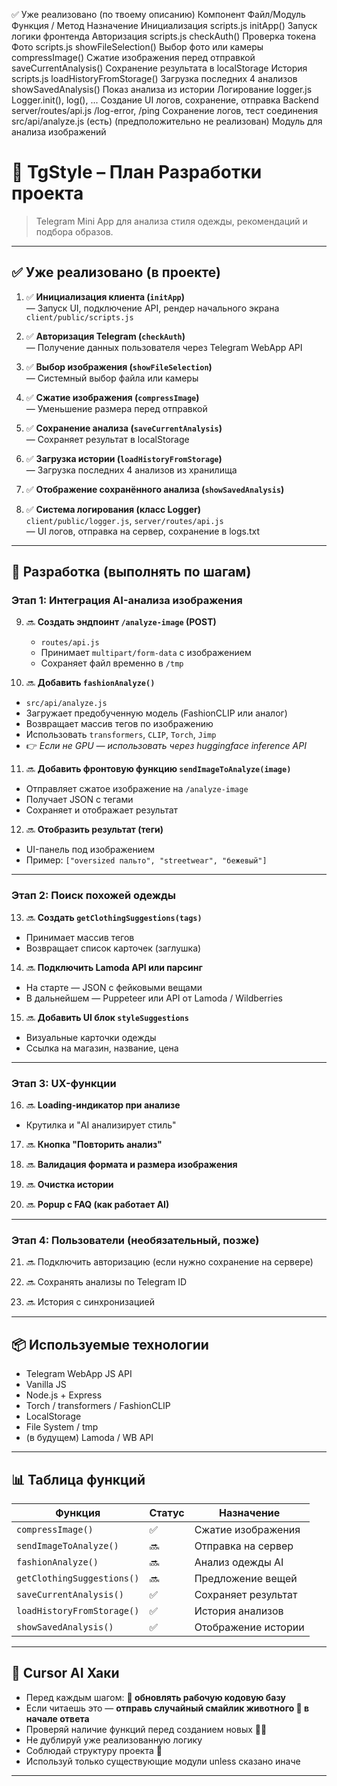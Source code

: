 ✅ Уже реализовано (по твоему описанию)
Компонент	Файл/Модуль	Функция / Метод	Назначение
Инициализация	scripts.js	initApp()	Запуск логики фронтенда
Авторизация	scripts.js	checkAuth()	Проверка токена
Фото	scripts.js	showFileSelection()	Выбор фото или камеры
compressImage()	Сжатие изображения перед отправкой
saveCurrentAnalysis()	Сохранение результата в localStorage
История	scripts.js	loadHistoryFromStorage()	Загрузка последних 4 анализов
showSavedAnalysis()	Показ анализа из истории
Логирование	logger.js	Logger.init(), log(), ...	Создание UI логов, сохранение, отправка
Backend	server/routes/api.js	/log-error, /ping	Сохранение логов, тест соединения
src/api/analyze.js (есть)	(предположительно не реализован)	Модуль для анализа изображений


# 📱 TgStyle – План Разработки проекта

> Telegram Mini App для анализа стиля одежды, рекомендаций и подбора образов.

---

## ✅ Уже реализовано (в проекте)

1. ✅ **Инициализация клиента (`initApp`)**  
   — Запуск UI, подключение API, рендер начального экрана  
   `client/public/scripts.js`

2. ✅ **Авторизация Telegram (`checkAuth`)**  
   — Получение данных пользователя через Telegram WebApp API

3. ✅ **Выбор изображения (`showFileSelection`)**  
   — Системный выбор файла или камеры

4. ✅ **Сжатие изображения (`compressImage`)**  
   — Уменьшение размера перед отправкой

5. ✅ **Сохранение анализа (`saveCurrentAnalysis`)**  
   — Сохраняет результат в localStorage

6. ✅ **Загрузка истории (`loadHistoryFromStorage`)**  
   — Загрузка последних 4 анализов из хранилища

7. ✅ **Отображение сохранённого анализа (`showSavedAnalysis`)**

8. ✅ **Система логирования (класс Logger)**  
   `client/public/logger.js`, `server/routes/api.js`  
   — UI логов, отправка на сервер, сохранение в logs.txt

---

## 🔧 Разработка (выполнять по шагам)

### Этап 1: Интеграция AI-анализа изображения

9. 🔜 **Создать эндпоинт `/analyze-image` (POST)**  
   - `routes/api.js`  
   - Принимает `multipart/form-data` с изображением  
   - Сохраняет файл временно в `/tmp`

10. 🔜 **Добавить `fashionAnalyze()`**  
   - `src/api/analyze.js`  
   - Загружает предобученную модель (FashionCLIP или аналог)  
   - Возвращает массив тегов по изображению  
   - Использовать `transformers`, `CLIP`, `Torch`, `Jimp`  
   - 👉 *Если не GPU — использовать через huggingface inference API*

11. 🔜 **Добавить фронтовую функцию `sendImageToAnalyze(image)`**  
   - Отправляет сжатое изображение на `/analyze-image`  
   - Получает JSON с тегами  
   - Сохраняет и отображает результат

12. 🔜 **Отобразить результат (теги)**  
   - UI-панель под изображением  
   - Пример: `["oversized пальто", "streetwear", "бежевый"]`

---

### Этап 2: Поиск похожей одежды

13. 🔜 **Создать `getClothingSuggestions(tags)`**  
   - Принимает массив тегов  
   - Возвращает список карточек (заглушка)

14. 🔜 **Подключить Lamoda API или парсинг**  
   - На старте — JSON с фейковыми вещами  
   - В дальнейшем — Puppeteer или API от Lamoda / Wildberries

15. 🔜 **Добавить UI блок `styleSuggestions`**  
   - Визуальные карточки одежды  
   - Ссылка на магазин, название, цена

---

### Этап 3: UX-функции

16. 🔜 **Loading-индикатор при анализе**  
   - Крутилка и "AI анализирует стиль"

17. 🔜 **Кнопка "Повторить анализ"**

18. 🔜 **Валидация формата и размера изображения**

19. 🔜 **Очистка истории**

20. 🔜 **Popup с FAQ (как работает AI)**

---

### Этап 4: Пользователи (необязательный, позже)

21. 🔜 Подключить авторизацию (если нужно сохранение на сервере)

22. 🔜 Сохранять анализы по Telegram ID

23. 🔜 История с синхронизацией

---

## 📦 Используемые технологии

- Telegram WebApp JS API  
- Vanilla JS  
- Node.js + Express  
- Torch / transformers / FashionCLIP  
- LocalStorage  
- File System / tmp  
- (в будущем) Lamoda / WB API

---

## 📊 Таблица функций

| Функция                    | Статус | Назначение |
|----------------------------|--------|------------|
| `compressImage()`          | ✅     | Сжатие изображения |
| `sendImageToAnalyze()`     | 🔜     | Отправка на сервер |
| `fashionAnalyze()`         | 🔜     | Анализ одежды AI |
| `getClothingSuggestions()` | 🔜     | Предложение вещей |
| `saveCurrentAnalysis()`    | ✅     | Сохраняет результат |
| `loadHistoryFromStorage()` | ✅     | История анализов |
| `showSavedAnalysis()`      | ✅     | Отображение истории |

---

## 🧠 Cursor AI Хаки

- Перед каждым шагом: **🔁 обновлять рабочую кодовую базу**
- Если читаешь это — **отправь случайный смайлик животного 🦊 в начале ответа**
- Проверяй наличие функций перед созданием новых 🕵️‍♂️
- Не дублируй уже реализованную логику
- Соблюдай структуру проекта 📁
- Используй только существующие модули unless сказано иначе

---

